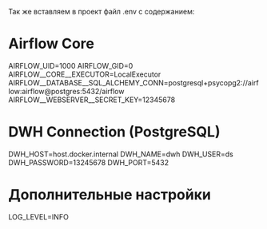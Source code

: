 Так же вставляем в проект файл .env с содержанием:

# Airflow Core
AIRFLOW_UID=1000
AIRFLOW_GID=0
AIRFLOW__CORE__EXECUTOR=LocalExecutor
AIRFLOW__DATABASE__SQL_ALCHEMY_CONN=postgresql+psycopg2://airflow:airflow@postgres:5432/airflow
AIRFLOW__WEBSERVER__SECRET_KEY=12345678

# DWH Connection (PostgreSQL)
DWH_HOST=host.docker.internal
DWH_NAME=dwh
DWH_USER=ds
DWH_PASSWORD=13245678
DWH_PORT=5432

# Дополнительные настройки
LOG_LEVEL=INFO
